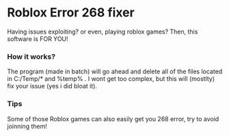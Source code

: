# Roblox Error 268 fixer
Having issues exploiting? or even, playing roblox games? Then, this software is FOR YOU!

### How it works?
The program (made in batch) will go ahead and delete all of the files located in C:/Temp/* and %temp% . I wont get too complex, but this will (mostlty) fix your issue (yes i did bloat it).

### Tips
Some of those Roblox games can also easily get you 268 error, try to avoid joinning them!
